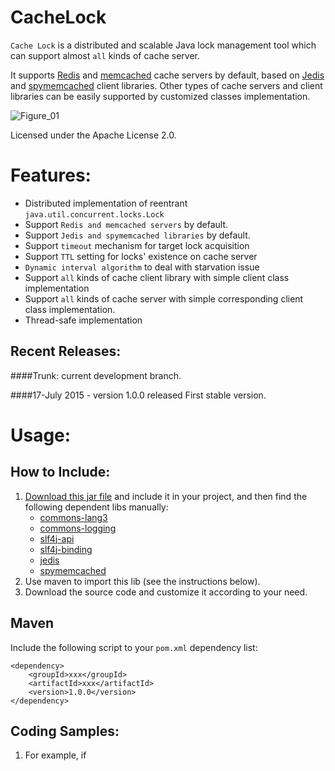 CacheLock 
=========

`Cache Lock` is a distributed and scalable Java lock management tool which can support almost `all` kinds of cache server.

It supports [Redis](http://redis.io/) and [memcached](http://memcached.org/) cache servers by default, based on [Jedis](https://github.com/xetorthio/jedis) and [spymemcached](https://github.com/couchbase/spymemcached) client libraries. Other types of cache servers and client libraries can be easily supported by customized classes implementation.

![Figure_01](https://cloud.githubusercontent.com/assets/2408906/8738642/e34699f6-2c64-11e5-93c7-3f0a054cc284.png)

Licensed under the Apache License 2.0.


Features:
========

* Distributed implementation of reentrant `java.util.concurrent.locks.Lock`
* Support `Redis and memcached servers` by default.
* Support `Jedis and spymemcached libraries` by default.
* Support `timeout` mechanism for target lock acquisition
* Support `TTL` setting for locks' existence on cache server
* `Dynamic interval algorithm` to deal with starvation issue
* Support `all` kinds of cache client library with simple client class implementation
* Support `all` kinds of cache server with simple corresponding client class implementation.
* Thread-safe implementation


Recent Releases:
------------------------

####Trunk: current development branch.


####17-July 2015 - version 1.0.0 released
First stable version.



Usage:
======

How to Include:
---------------------

1. [Download this jar file](https://github.com/pytarng/CacheLock/blob/mvn-repo/com/pytsoft/CacheLock/1.0.0/CacheLock-1.0.0.jar?raw=true) and include it in your project, and then find the following dependent libs manually:
    * [commons-lang3](http://mvnrepository.com/artifact/org.apache.commons/commons-lang3)
    * [commons-logging](http://mvnrepository.com/artifact/commons-logging/commons-logging)
    * [slf4j-api](http://mvnrepository.com/artifact/org.slf4j/slf4j-api)
    * [slf4j-binding](http://mvnrepository.com/artifact/org.slf4j/slf4j-log4j12)
    * [jedis](http://mvnrepository.com/artifact/redis.clients/jedis)
    * [spymemcached](http://mvnrepository.com/artifact/net.spy/spymemcached)
2. Use maven to import this lib (see the instructions below). 
3. Download the source code and customize it according to your need.


Maven
---------

Include the following script to your `pom.xml` dependency list:

    <dependency>
        <groupId>xxx</groupId>
        <artifactId>xxx</artifactId>
        <version>1.0.0</version>
    </dependency>


Coding Samples:
-----------------------

1. For example, if 
